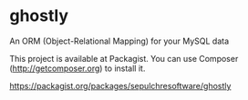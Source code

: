 # ghostly
An ORM (Object-Relational Mapping) for your MySQL data

This project is available at Packagist. You can use Composer (http://getcomposer.org) to install it.

https://packagist.org/packages/sepulchresoftware/ghostly
